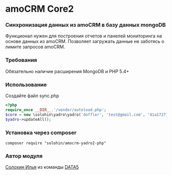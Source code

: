 # amoCRM Core2

### Синхронизация данных из amoCRM в базу данных mongoDB
Функционал нужен для построения отчетов и панелей мониторинга на основе данных из amoCRM. Позволяет загружать данные не заботясь о лимите запросов amoCRM.

### Требования
Обязательно наличие расширения MongoDB и PHP 5.4+

###  Использование
Создайте файл sync.php

```php
<?php
require_once __DIR__.'/vendor/autoload.php';
$core = new \solohin\yadro\yadro('doffler', 'test@gmail.com', '41a17271a1f57817271a1f5194978', true);
$yadro->updateAll();
```

### Установка через composer
```
composer require "solohin/amocrm-yadro2-php"
```

### Автор модуля
[Солохин Илья](https://vk.com/solohin_ilya) из команды [DATA5](http://data5.ru)
